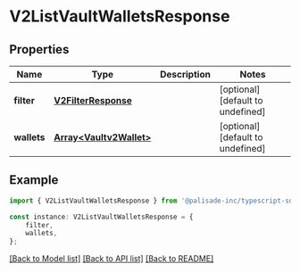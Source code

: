 # V2ListVaultWalletsResponse


## Properties

Name | Type | Description | Notes
------------ | ------------- | ------------- | -------------
**filter** | [**V2FilterResponse**](V2FilterResponse.md) |  | [optional] [default to undefined]
**wallets** | [**Array&lt;Vaultv2Wallet&gt;**](Vaultv2Wallet.md) |  | [optional] [default to undefined]

## Example

```typescript
import { V2ListVaultWalletsResponse } from '@palisade-inc/typescript-sdk';

const instance: V2ListVaultWalletsResponse = {
    filter,
    wallets,
};
```

[[Back to Model list]](../README.md#documentation-for-models) [[Back to API list]](../README.md#documentation-for-api-endpoints) [[Back to README]](../README.md)
